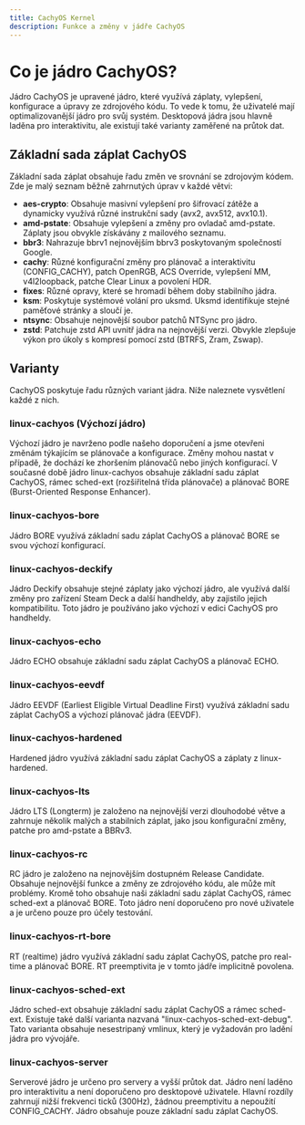 ```yaml
---
title: CachyOS Kernel
description: Funkce a změny v jádře CachyOS
---
```


# Co je jádro CachyOS?

Jádro CachyOS je upravené jádro, které využívá záplaty, vylepšení, konfigurace a úpravy ze zdrojového kódu.
To vede k tomu, že uživatelé mají optimalizovanější jádro pro svůj systém. Desktopová jádra jsou hlavně laděna pro interaktivitu, ale existují také varianty zaměřené na průtok dat.

## Základní sada záplat CachyOS

Základní sada záplat obsahuje řadu změn ve srovnání se zdrojovým kódem. Zde je malý seznam běžně zahrnutých úprav v každé větvi:

- **aes-crypto**: Obsahuje masivní vylepšení pro šifrovací zátěže a dynamicky využívá různé instrukční sady (avx2, avx512, avx10.1).
- **amd-pstate**: Obsahuje vylepšení a změny pro ovladač amd-pstate. Záplaty jsou obvykle získávány z mailového seznamu.
- **bbr3**: Nahrazuje bbrv1 nejnovějším bbrv3 poskytovaným společností Google.
- **cachy**: Různé konfigurační změny pro plánovač a interaktivitu (CONFIG_CACHY), patch OpenRGB, ACS Override, vylepšení MM, v4l2loopback, patche Clear Linux a povolení HDR.
- **fixes**: Různé opravy, které se hromadí během doby stabilního jádra.
- **ksm**: Poskytuje systémové volání pro uksmd. Uksmd identifikuje stejné paměťové stránky a sloučí je.
- **ntsync**: Obsahuje nejnovější soubor patchů NTSync pro jádro.
- **zstd**: Patchuje zstd API uvnitř jádra na nejnovější verzi. Obvykle zlepšuje výkon pro úkoly s kompresí pomocí zstd (BTRFS, Zram, Zswap).

## Varianty

CachyOS poskytuje řadu různých variant jádra. Níže naleznete vysvětlení každé z nich.

### linux-cachyos (Výchozí jádro)

Výchozí jádro je navrženo podle našeho doporučení a jsme otevřeni změnám týkajícím se plánovače a konfigurace.
Změny mohou nastat v případě, že dochází ke zhoršením plánovačů nebo jiných konfigurací.
V současné době jádro linux-cachyos obsahuje základní sadu záplat CachyOS, rámec sched-ext (rozšiřitelná třída plánovače) a plánovač BORE (Burst-Oriented Response Enhancer).

### linux-cachyos-bore

Jádro BORE využívá základní sadu záplat CachyOS a plánovač BORE se svou výchozí konfigurací.

### linux-cachyos-deckify

Jádro Deckify obsahuje stejné záplaty jako výchozí jádro, ale využívá další změny pro zařízení Steam Deck a další handheldy, aby zajistilo jejich kompatibilitu.
Toto jádro je používáno jako výchozí v edici CachyOS pro handheldy.

### linux-cachyos-echo

Jádro ECHO obsahuje základní sadu záplat CachyOS a plánovač ECHO.

### linux-cachyos-eevdf

Jádro EEVDF (Earliest Eligible Virtual Deadline First) využívá základní sadu záplat CachyOS a výchozí plánovač jádra (EEVDF).

### linux-cachyos-hardened

Hardened jádro využívá základní sadu záplat CachyOS a záplaty z linux-hardened.

### linux-cachyos-lts

Jádro LTS (Longterm) je založeno na nejnovější verzi dlouhodobé větve a zahrnuje několik malých a stabilních záplat, jako jsou konfigurační změny, patche pro amd-pstate a BBRv3.

### linux-cachyos-rc

RC jádro je založeno na nejnovějším dostupném Release Candidate. Obsahuje nejnovější funkce a změny ze zdrojového kódu, ale může mít problémy.
Kromě toho obsahuje naši základní sadu záplat CachyOS, rámec sched-ext a plánovač BORE.
Toto jádro není doporučeno pro nové uživatele a je určeno pouze pro účely testování.

### linux-cachyos-rt-bore

RT (realtime) jádro využívá základní sadu záplat CachyOS, patche pro real-time a plánovač BORE. RT preemptivita je v tomto jádře implicitně povolena.

### linux-cachyos-sched-ext

Jádro sched-ext obsahuje základní sadu záplat CachyOS a rámec sched-ext. Existuje také další varianta nazvaná "linux-cachyos-sched-ext-debug". Tato varianta obsahuje nesestripaný vmlinux, který je vyžadován pro ladění jádra pro vývojáře.

### linux-cachyos-server

Serverové jádro je určeno pro servery a vyšší průtok dat. Jádro není laděno pro interaktivitu a není doporučeno pro desktopové uživatele.
Hlavní rozdíly zahrnují nižší frekvenci ticků (300Hz), žádnou preemptivitu a nepoužití CONFIG_CACHY. Jádro obsahuje pouze základní sadu záplat CachyOS.
